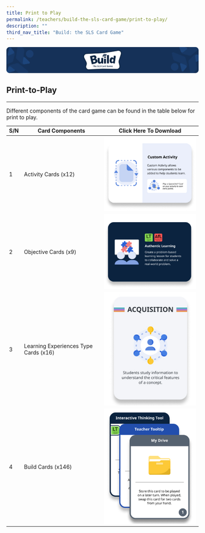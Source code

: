 ```yaml
---
title: Print to Play
permalink: /teachers/build-the-sls-card-game/print-to-play/
description: ""
third_nav_title: "Build: the SLS Card Game"
---
```

<img src="/images/SLS%20Build/banner2.png">
<h2 id="print-to-play">Print-to-Play</h2>
<hr>
<p>Different components of the card game can be found in the table below for print to play.</p>
<table>
<thead>
<tr>
<th>S/N</th>
<th>Card Components</th>
<th>Click Here To Download</th>
</tr>
</thead>
<tbody>
<tr>
<td>1</td>
<td>Activity Cards (x12)</td>
<td><a href="https://go.gov.sg/build-activitycards"><img alt="" src="/images/SLS%20Build/ptpactivitycards.jpg"></a></td>
</tr>
<tr>
<td>2</td>
<td>Objective Cards (x9)</td>
<td><a href="https://go.gov.sg/build-objectivecards"><img alt="" src="/images/SLS%20Build/ptpobjectivecards.jpg"></a></td>
</tr>
<tr>
<td>3</td>
<td>Learning Experiences Type Cards (x16)</td>
<td><a href="https://go.gov.sg/build-letypecards"><img alt="" src="/images/SLS%20Build/ptplecards.jpg"></a></td>
</tr>
<tr>
<td>4</td>
<td>Build Cards (x146)</td>
<td><a href="https://go.gov.sg/build-buildcards"><img alt="" src="/images/SLS%20Build/ptpbuildcards.jpg"></a></td>
</tr>
</tbody>
</table>

